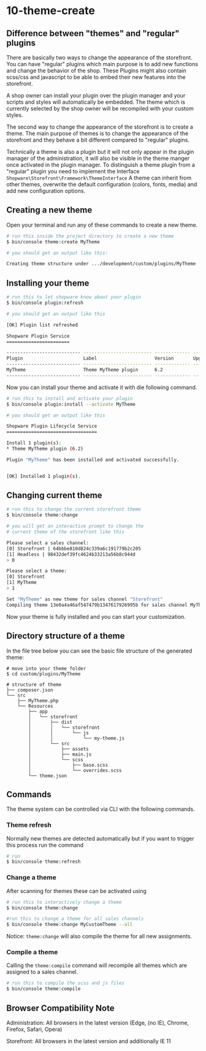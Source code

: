 # 10-theme-create

## Difference between "themes" and "regular" plugins

There are basically two ways to change the appearance of the storefront. You can have "regular" plugins which main purpose is to add new functions and change the behavior of the shop. These Plugins might also contain scss/css and javascript to be able to embed their new features into the storefront.

A shop owner can install your plugin over the plugin manager and your scripts and styles will automatically be embedded. The theme which is currently selected by the shop owner will be recompiled with your custom styles.

The second way to change the appearance of the storefront is to create a theme. The main purpose of themes is to change the appearance of the storefront and they behave a bit different compared to "regular" plugins.

Technically a theme is also a plugin but it will not only appear in the plugin manager of the administration, it will also be visible in the theme manger once activated in the plugin manager. To distinguish a theme plugin from a "regular" plugin you need to implement the Interface `Shopware\Storefront\Framework\ThemeInterface` A theme can inherit from other themes, overwrite the default configuration \(colors, fonts, media\) and add new configuration options.

## Creating a new theme

Open your terminal and run any of these commands to create a new theme.

```bash
# run this inside the project directory to create a new theme
$ bin/console theme:create MyTheme

# you should get an output like this:

Creating theme structure under .../development/custom/plugins/MyTheme
```

## Installing your theme

```bash
# run this to let shopware know about your plugin
$ bin/console plugin:refresh

# you should get an output like this

[OK] Plugin list refreshed

Shopware Plugin Service
=======================

--------------------------- ------------------------- ------------- ----------------- -------------------- ----------- -------- ------------- 
Plugin                      Label                     Version       Upgrade version   Author               Installed   Active   Upgradeable  
--------------------------- ------------------------- ------------- ----------------- -------------------- ----------- -------- ------------- 
MyTheme                     Theme MyTheme plugin      6.2                                          No          No       No           
--------------------------- ------------------------- ------------- ----------------- -------------------- ----------- -------- -------------
```

Now you can install your theme and activate it with die following command.

```bash
# run this to install and activate your plugin
$ bin/console plugin:install --activate MyTheme

# you should get an output like this

Shopware Plugin Lifecycle Service
=================================

Install 1 plugin(s):
* Theme MyTheme plugin (6.2)

Plugin "MyTheme" has been installed and activated successfully.


[OK] Installed 1 plugin(s).
```

## Changing current theme

```bash
# run this to change the current storefront theme
$ bin/console theme:change

# you will get an interactive prompt to change the 
# current theme of the storefront like this

Please select a sales channel:
[0] Storefront | 64bbbe810d824c339a6c191779b2c205
[1] Headless | 98432def39fc4624b33213a56b8c944d
> 0

Please select a theme:
[0] Storefront
[1] MyTheme
> 1

Set "MyTheme" as new theme for sales channel "Storefront"
Compiling theme 13e0a4a46af547479b1347617926995b for sales channel MyTheme
```

Now your theme is fully installed and you can start your customization.

## Directory structure of a theme

In the file tree below you can see the basic file structure of the generated theme:

```text
# move into your theme folder
$ cd custom/plugins/MyTheme

# structure of theme
├── composer.json
└── src
    ├── MyTheme.php
    └── Resources
        ├── app
        │   └── storefront
        │       ├── dist
        │       │   └── storefront
        │       │       └── js
        │       │           └── my-theme.js
        │       └── src
        │           ├── assets
        │           ├── main.js
        │           └── scss
        │               ├── base.scss
        │               └── overrides.scss
        └── theme.json
```

## Commands

The theme system can be controlled via CLI with the following commands.

### Theme refresh

Normally new themes are detected automatically but if you want to trigger this process run the command

```bash
# run 
$ bin/console theme:refresh
```

### Change a theme

After scanning for themes these can be activated using

```bash
# run this to interactively change a theme
$ bin/console theme:change

#run this to change a theme for all sales channels
$ bin/console theme:change MyCustomTheme --all
```

Notice: `theme:change` will also compile the theme for all new assignments.

### Compile a theme

Calling the `theme:compile` command will recompile all themes which are assigned to a sales channel.

```bash
# run this to compile the scss and js files
$ bin/console theme:compile
```

## Browser Compatibility Note

Administration: All browsers in the latest version \(Edge, \(no IE\), Chrome, Firefox, Safari, Opera\)

Storefront: All browsers in the latest version and additionally IE 11

